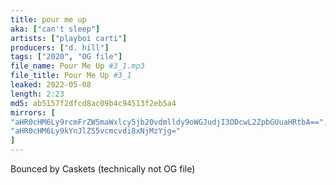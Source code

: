 ```yaml
---
title: pour me up
aka: ["can't sleep"]
artists: ["playboi carti"]
producers: ["d. hill"]
tags: ["2020", "OG file"]
file_name: Pour Me Up #3_1.mp3
file_title: Pour Me Up #3_1
leaked: 2022-05-08
length: 2:23
md5: ab5157f2dfcd8ac09b4c94513f2eb5a4
mirrors: [
"aHR0cHM6Ly9rcmFrZW5maWxlcy5jb20vdmlldy9oWGJudjI3ODcwL2ZpbGUuaHRtbA==",
"aHR0cHM6Ly9kYnJlZS5vcmcvdi8xNjMzYjg="
]
---
```

Bounced by Caskets (technically not OG file)
